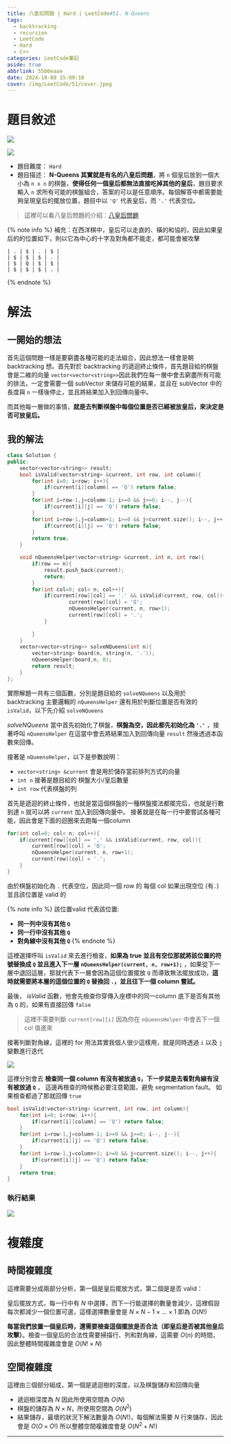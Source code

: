 ```yaml
---
title: 八皇后問題 | Hard | LeetCode#51. N-Queens
tags:
  - backtracking
  - recursion
  - LeetCode
  - Hard
  - C++
categories: LeetCode筆記
aside: true
abbrlink: 55b0eaae
date: 2024-10-08 15:09:18
cover: /img/LeetCode/51/cover.jpeg
---
```


# 題目敘述

![](/img/LeetCode/51/question1.jpeg)

![](/img/LeetCode/51/question2.jpeg)

- 題目難度： `Hard`
- 題目描述： **N-Queens 其實就是有名的八皇后問題**，將 `n` 個皇后放到一個大小為 `n x n` 的棋盤，**使得任何一個皇后都無法直接吃掉其他的皇后**，題目要求輸入 `n` 求所有可能的棋盤組合，答案的可以是任意順序。每個解答中都需要能夠呈現皇后的擺放位置，題目中以 `'Q'` 代表皇后，而 `'.'` 代表空位。

> 這裡可以看八皇后問題的介紹：[八皇后問題](https://zh.wikipedia.org/zh-tw/%E5%85%AB%E7%9A%87%E5%90%8E%E9%97%AE%E9%A2%98)

{% note info %}
補充：在西洋棋中，皇后可以走直的、橫的和協的，因此如果皇后的的位置如下，則以它為中心的十字及對角都不能走，都可能會被攻擊

```
| . | $ | . | $ |
| $ | $ | $ | . |
| $ | Q | $ | $ |
| $ | $ | $ | . |
```
{% endnote %}

# 解法

## 一開始的想法

首先這個問題一樣是要窮盡各種可能的走法組合，因此想法一樣會是朝 backtracking 想。首先對於 backtracking 的遞迴終止條件，首先題目給的棋盤會是二維的向量 `vector<vector<string>>`因此我們在每一層中會去窮盡所有可能的排法，一定會需要一個 subVector 來儲存可能的結果，並且在 subVector 中的長度與 `n` 一樣後停止，並且將結果加入到回傳向量中。

而其他每一層做的事情，**就是去判斷棋盤中每個位置是否已經被放皇后，來決定是否可放皇后。**

## 我的解法

```cpp
class Solution {
public:
    vector<vector<string>> result;
    bool isValid(vector<string> &current, int row, int column){
        for(int i=0; i<row; i++){
            if(current[i][column] == 'Q') return false;
        }
        for(int i=row-1,j=column-1; i>=0 && j>=0; i--, j--){
            if(current[i][j] == 'Q') return false;
        }
        for(int i=row-1,j=column+1; i>=0 && j<current.size(); i--, j++){
            if(current[i][j] == 'Q') return false;
        }
        return true;
    }

    void nQueensHelper(vector<string> &current, int n, int row){
        if(row == n){
            result.push_back(current);
            return;
        }
        for(int col=0; col< n; col++){
            if(current[row][col] == '.' && isValid(current, row, col)){
                    current[row][col] = 'Q';
                    nQueensHelper(current, n, row+1);
                    current[row][col] = '.';
            }
        
        }
    }
    vector<vector<string>> solveNQueens(int n){
        vector<string> board(n, string(n, '.'));
        nQueensHelper(board,n, 0);
        return result;
    }
};
```

實際解題一共有三個函數，分別是題目給的 `solveNQueens` 以及用於 backtracking 主要邏輯的 `nQueensHelper` 還有用於判斷位置是否有效的  `isValid`，以下先介紹 `solveNQueens`

*solveNQueens* 當中首先初始化了棋盤，**棋盤為空，因此都先初始化為 `'.'`** ，接著呼叫 `nQueensHelper` 在這當中會去將結果加入到回傳向量 `result` 然後透過本函數來回傳。


接著是 `nQueensHelper`，以下是參數說明：
- `vector<string> &current` 會是用於儲存當前排列方式的向量
- `int n` 接著是題目給的 棋盤大小/皇后數量
- `int row` 代表棋盤的列


首先是遞迴的終止條件，也就是當這個棋盤的一種棋盤擺法都擺完后，也就是行數到達 `n` 就可以將 `current` 加入到回傳向量中。 接著就是在每一行中要嘗試各種可能，因此會是下面的迴圈來去跑每一個column

```cpp
for(int col=0; col< n; col++){
    if(current[row][col] == '.' && isValid(current, row, col)){
        current[row][col] = 'Q';
        nQueensHelper(current, n, row+1);
        current[row][col] = '.';
    }
}
```

由於棋盤初始化為 `.` 代表空位，因此同一個 row 的 每個 col 如果出現空位 (有`.`) 並且該位置是 valid 的

{% note info %}
該位置valid 代表該位置:
- **同一列中沒有其他 `Q`**
- **同一行中沒有其他 `Q`**
- **對角線中沒有其他 `Q`**
{% endnote %}


這裡選擇呼叫 `isValid` 來去進行檢查，**如果為 true 並且有空位那就將該位置的符號替換成 `Q` 並且進入下一層 `nQueensHelper(current, n, row+1);`** ，如果從下一層中退回這層，那就代表下一層會因為這個位置擺放 `Q` 而導致無法擺放成功，**這時就需要將本層的這個位置的 `Q` 替換回 `.`，並且往下一個 column 嘗試。**


最後， *isValid* 函數，他會先檢查你穿傳入座標中的同一column 底下是否有其他為 `Q` 的，如果有直接回傳 `false` 
> 這裡不需要判斷 `current[row][i]` 因為你在 `nQueensHelper` 中會丟下一個 col 值進來

接著判斷對角線，這裡的 for 用法其實我個人很少這樣用，就是同時透過 `i` 以及 `j` 變數進行迭代

![](/img/LeetCode/51/algo.png)

這裡分別會去 **檢查同一個 column 有沒有被放過 `Q`，下一步就是去看對角線有沒有被放過 `Q`** ， 這邊再檢查的時候務必要注意範圍，避免 segmentation fault。 如果檢查都過了那就回傳 `true`
 
```cpp
bool isValid(vector<string> &current, int row, int column){
    for(int i=0; i<row; i++){
        if(current[i][column] == 'Q') return false;
    }
    for(int i=row-1,j=column-1; i>=0 && j>=0; i--, j--){
        if(current[i][j] == 'Q') return false;
    }
    for(int i=row-1,j=column+1; i>=0 && j<current.size(); i--, j++){
        if(current[i][j] == 'Q') return false;
    }
    return true;
}
```

### 執行結果

![](/img/LeetCode/51/result.jpeg)

# 複雜度

## 時間複雜度

這裡需要分成兩部分分析，第一個是皇后擺放方式，第二個是是否 valid：

皇后擺放方式，每一行中有 $N$ 中選擇，而下一行能選擇的數量會減少，這裡假設每次都減少一個位置可選，這樣選擇數量會是 $N \times N-1 \times ... \times 1$ 即為 $O(N! )$

**每當我們放置一個皇后時，還需要檢查這個擺放是否合法（即皇后是否被其他皇后攻擊）**。檢查一個皇后的合法性需要掃描行、列和對角線，這需要 $O(n)$ 的時間，因此整體時間複雜度會是 $O(N! \times N)$

## 空間複雜度

這裡由三個部分組成，第一個是遞迴樹的深度，以及棋盤儲存和回傳向量

- 遞迴樹深度為 $N$ 因此所使用空間為 $O(N)$
- 棋盤的儲存為 $N \times N$，所使用空間為 $O(N^2)$
- 結果儲存，最壞的狀況下解法數量為 $O(N!)$，每個解法需要 $N$ 行來儲存，因此會是 $O(O \times O!)$
所以整體空間複雜度會是 $O(N^2 + N!)$


---
